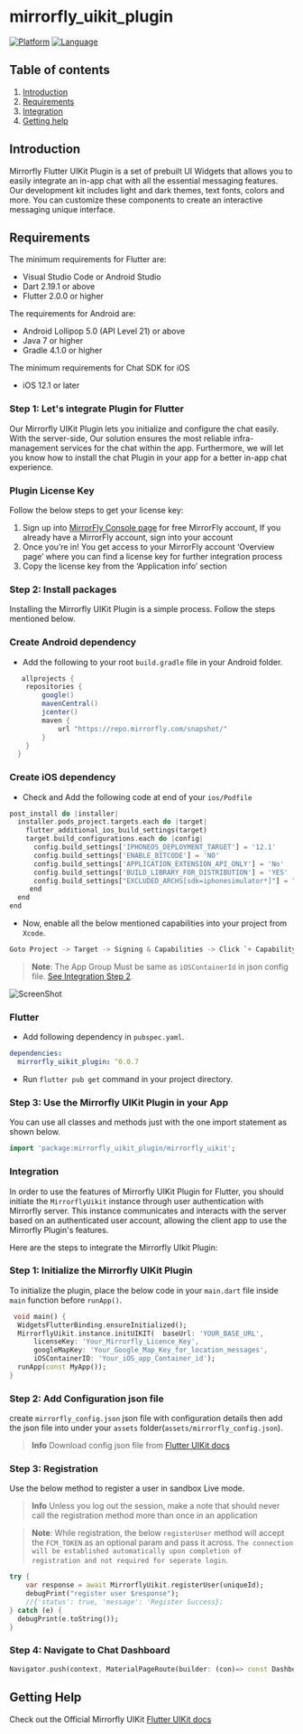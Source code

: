 # mirrorfly_uikit_plugin

[![Platform](https://img.shields.io/badge/platform-flutter-blue)](https://flutter.dev/)
[![Language](https://img.shields.io/badge/language-dart-blue)](https://dart.dev/)

## Table of contents

1. [Introduction](#Introduction)
1. [Requirements](#requirements)
1. [Integration](#Integration)
1. [Getting help](#getting-help)

## Introduction

Mirrorfly Flutter UIKit Plugin is a set of prebuilt UI Widgets that allows you to easily integrate an in-app chat with all the essential messaging features. Our development kit includes light and dark themes, text fonts, colors and more. You can customize these components to create an interactive messaging unique interface.

## Requirements

The minimum requirements for Flutter are:

- Visual Studio Code or Android Studio
- Dart 2.19.1 or above
- Flutter 2.0.0 or higher

The requirements for Android are:
- Android Lollipop 5.0 (API Level 21) or above
- Java 7 or higher
- Gradle 4.1.0 or higher

The minimum requirements for Chat SDK for iOS

- iOS 12.1 or later

### Step 1: Let's integrate Plugin for Flutter

Our Mirrorfly UIKit Plugin lets you initialize and configure the chat easily. With the server-side, Our solution ensures the most reliable infra-management services for the chat within the app. Furthermore, we will let you know how to install the chat Plugin in your app for a better in-app chat experience.

### Plugin License Key
Follow the below steps to get your license key:

1. Sign up into [MirrorFly Console page](https://console.mirrorfly.com/register) for free MirrorFly account, If you already have a MirrorFly account, sign into your account
2. Once you’re in! You get access to your MirrorFly account ‘Overview page’ where you can find a license key for further integration process
3. Copy the license key from the ‘Application info’ section


### Step 2: Install packages

Installing the Mirrorfly UIKit Plugin is a simple process. Follow the steps mentioned below.

### Create Android dependency

- Add the following to your root `build.gradle` file in your Android folder.

```gradle
   allprojects {
    repositories {
        google()
        mavenCentral()
        jcenter()
        maven {
            url "https://repo.mirrorfly.com/snapshot/"
        }
    }
  }
```

### Create iOS dependency
 - Check and Add the following code at end of your `ios/Podfile`

```dart
post_install do |installer|
  installer.pods_project.targets.each do |target|
    flutter_additional_ios_build_settings(target)
    target.build_configurations.each do |config|
      config.build_settings['IPHONEOS_DEPLOYMENT_TARGET'] = '12.1'
      config.build_settings['ENABLE_BITCODE'] = 'NO'
      config.build_settings['APPLICATION_EXTENSION_API_ONLY'] = 'No'
      config.build_settings['BUILD_LIBRARY_FOR_DISTRIBUTION'] = 'YES'
      config.build_settings["EXCLUDED_ARCHS[sdk=iphonesimulator*]"] = "arm64"      
     end
  end
end
```
 - Now, enable all the below mentioned capabilities into your project from `Xcode`.

```dart
Goto Project -> Target -> Signing & Capabilities -> Click `+ Capability` at the top left corner -> Search for `App groups` and add the `App group capability`
```

> **Note**: The App Group Must be same as `iOSContainerId` in json config file. [See Integration Step 2](#Integration).

![ScreenShot](https://www.mirrorfly.com/docs/assets/images/AppGroups-c9933d95df192665e1389f19ece4fd94.png)

### Flutter
 - Add following dependency in `pubspec.yaml`.

```yaml
dependencies:
  mirrorfly_uikit_plugin: ^0.0.7
```

- Run `flutter pub get` command in your project directory.

### Step 3: Use the Mirrorfly UIKit Plugin in your App

You can use all classes and methods just with the one import statement as shown below.

```dart
import 'package:mirrorfly_uikit_plugin/mirrorfly_uikit';
```

### Integration

In order to use the features of Mirrorfly UIKit Plugin for Flutter, you should initiate the `MirrorflyUikit` instance through user authentication with Mirrorfly server. This instance communicates and interacts with the server based on an authenticated user account, allowing the client app to use the Mirrorfly Plugin's features.

Here are the steps to integrate the Mirrorfly UIkit Plugin:

### Step 1: Initialize the Mirrorfly UIKit Plugin

To initialize the plugin, place the below code in your `main.dart` file inside `main` function before `runApp()`.

```dart
 void main() {
  WidgetsFlutterBinding.ensureInitialized();
  MirrorflyUikit.instance.initUIKIT(  baseUrl: 'YOUR_BASE_URL',
      licenseKey: 'Your_Mirrorfly_Licence_Key',
      googleMapKey: 'Your_Google_Map_Key_for_location_messages',
      iOSContainerID: 'Your_iOS_app_Container_id');
  runApp(const MyApp());
}
```

### Step 2: Add Configuration json file

create `mirrorfly_config.json` json file with configuration details then add the json file into under your `assets` folder(`assets/mirrorfly_config.json`).

> **Info** Download config json file from [Flutter UIKit docs](https://www.mirrorfly.com/docs/UIKit/flutter/quick-start/)

### Step 3: Registration

Use the below method to register a user in sandbox Live mode.

> **Info** Unless you log out the session, make a note that should never call the registration method more than once in an application

> **Note**: While registration, the below `registerUser` method will accept the `FCM_TOKEN` as an optional param and pass it across. `The connection will be established automatically upon completion of registration and not required for seperate login`.

```dart
try {
    var response = await MirrorflyUikit.registerUser(uniqueId);
    debugPrint("register user $response");
    //{'status': true, 'message': 'Register Success};
} catch (e) {
  debugPrint(e.toString());
}
```

### Step 4: Navigate to Chat Dashboard

```dart
Navigator.push(context, MaterialPageRoute(builder: (con)=> const DashboardView(title: "Chats",)));
```

## Getting Help

Check out the Official Mirrorfly UIKit [Flutter UIKit docs](https://www.mirrorfly.com/docs/UIKit/flutter/quick-start/)

<br />